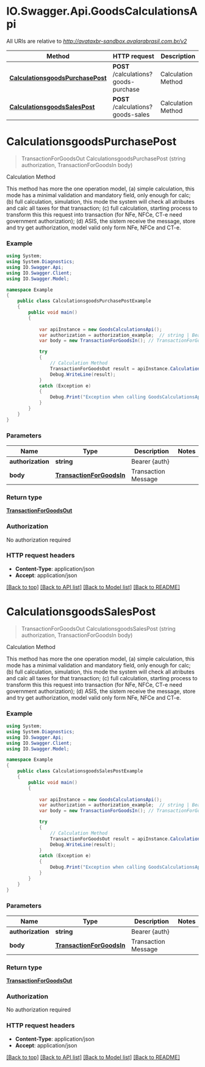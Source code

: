 # IO.Swagger.Api.GoodsCalculationsApi

All URIs are relative to *http://avataxbr-sandbox.avalarabrasil.com.br/v2*

Method | HTTP request | Description
------------- | ------------- | -------------
[**CalculationsgoodsPurchasePost**](GoodsCalculationsApi.md#calculationsgoodspurchasepost) | **POST** /calculations?goods-purchase | Calculation Method
[**CalculationsgoodsSalesPost**](GoodsCalculationsApi.md#calculationsgoodssalespost) | **POST** /calculations?goods-sales | Calculation Method


<a name="calculationsgoodspurchasepost"></a>
# **CalculationsgoodsPurchasePost**
> TransactionForGoodsOut CalculationsgoodsPurchasePost (string authorization, TransactionForGoodsIn body)

Calculation Method

This method has more the one operation model, (a) simple calculation, this mode has a minimal validation and mandatory field, only enough for calc; (b) full calculation, simulation, this mode the system will check all atributes and calc all taxes for that transaction; (c) full calculation, starting process to transform this this request into transaction (for NFe, NFCe, CT-e need government authorization); (d) ASIS, the sistem receive the message, store and try get authorization, model valid only form NFe, NFCe and CT-e. 

### Example
```csharp
using System;
using System.Diagnostics;
using IO.Swagger.Api;
using IO.Swagger.Client;
using IO.Swagger.Model;

namespace Example
{
    public class CalculationsgoodsPurchasePostExample
    {
        public void main()
        {
            
            var apiInstance = new GoodsCalculationsApi();
            var authorization = authorization_example;  // string | Bearer {auth}
            var body = new TransactionForGoodsIn(); // TransactionForGoodsIn | Transaction Message

            try
            {
                // Calculation Method
                TransactionForGoodsOut result = apiInstance.CalculationsgoodsPurchasePost(authorization, body);
                Debug.WriteLine(result);
            }
            catch (Exception e)
            {
                Debug.Print("Exception when calling GoodsCalculationsApi.CalculationsgoodsPurchasePost: " + e.Message );
            }
        }
    }
}
```

### Parameters

Name | Type | Description  | Notes
------------- | ------------- | ------------- | -------------
 **authorization** | **string**| Bearer {auth} | 
 **body** | [**TransactionForGoodsIn**](TransactionForGoodsIn.md)| Transaction Message | 

### Return type

[**TransactionForGoodsOut**](TransactionForGoodsOut.md)

### Authorization

No authorization required

### HTTP request headers

 - **Content-Type**: application/json
 - **Accept**: application/json

[[Back to top]](#) [[Back to API list]](../README.md#documentation-for-api-endpoints) [[Back to Model list]](../README.md#documentation-for-models) [[Back to README]](../README.md)

<a name="calculationsgoodssalespost"></a>
# **CalculationsgoodsSalesPost**
> TransactionForGoodsOut CalculationsgoodsSalesPost (string authorization, TransactionForGoodsIn body)

Calculation Method

This method has more the one operation model, (a) simple calculation, this mode has a minimal validation and mandatory field, only enough for calc; (b) full calculation, simulation, this mode the system will check all atributes and calc all taxes for that transaction; (c) full calculation, starting process to transform this this request into transaction (for NFe, NFCe, CT-e need government authorization); (d) ASIS, the sistem receive the message, store and try get authorization, model valid only form NFe, NFCe and CT-e. 

### Example
```csharp
using System;
using System.Diagnostics;
using IO.Swagger.Api;
using IO.Swagger.Client;
using IO.Swagger.Model;

namespace Example
{
    public class CalculationsgoodsSalesPostExample
    {
        public void main()
        {
            
            var apiInstance = new GoodsCalculationsApi();
            var authorization = authorization_example;  // string | Bearer {auth}
            var body = new TransactionForGoodsIn(); // TransactionForGoodsIn | Transaction Message

            try
            {
                // Calculation Method
                TransactionForGoodsOut result = apiInstance.CalculationsgoodsSalesPost(authorization, body);
                Debug.WriteLine(result);
            }
            catch (Exception e)
            {
                Debug.Print("Exception when calling GoodsCalculationsApi.CalculationsgoodsSalesPost: " + e.Message );
            }
        }
    }
}
```

### Parameters

Name | Type | Description  | Notes
------------- | ------------- | ------------- | -------------
 **authorization** | **string**| Bearer {auth} | 
 **body** | [**TransactionForGoodsIn**](TransactionForGoodsIn.md)| Transaction Message | 

### Return type

[**TransactionForGoodsOut**](TransactionForGoodsOut.md)

### Authorization

No authorization required

### HTTP request headers

 - **Content-Type**: application/json
 - **Accept**: application/json

[[Back to top]](#) [[Back to API list]](../README.md#documentation-for-api-endpoints) [[Back to Model list]](../README.md#documentation-for-models) [[Back to README]](../README.md)

